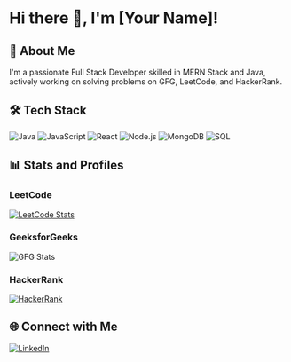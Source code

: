 # Hi there 👋, I'm [Your Name]!

## 🚀 About Me
I'm a passionate Full Stack Developer skilled in MERN Stack and Java, actively working on solving problems on GFG, LeetCode, and HackerRank.

## 🛠️ Tech Stack
![Java](https://img.shields.io/badge/Java-ED8B00?style=for-the-badge&logo=java&logoColor=white)
![JavaScript](https://img.shields.io/badge/JavaScript-007FFF?style=for-the-badge&logo=javascript&logoColor=white)
![React](https://img.shields.io/badge/React-007FFF?style=for-the-badge&logo=react&logoColor=white)
![Node.js](https://img.shields.io/badge/Node.js-43853d?style=for-the-badge&logo=node.js&logoColor=white)
![MongoDB](https://img.shields.io/badge/MongoDB-47A248?style=for-the-badge&logo=mongodb&logoColor=white)
![SQL](https://img.shields.io/badge/SQL-007FFF?style=for-the-badge&logo=mysql&logoColor=white)

## 📊 Stats and Profiles

### LeetCode
[![LeetCode Stats](https://leetcard.jacoblin.cool/ayushmitra_06?theme=dark)](https://leetcode.com/ayushmitra_06/)

### GeeksforGeeks
![GFG Stats](https://geekbadge-geeksforgeeks.vercel.app/api?username=ayushmitra_06)

### HackerRank
[![HackerRank](https://img.shields.io/badge/HackerRank-2EC866?style=for-the-badge&logo=hackerrank&logoColor=white)](https://www.hackerrank.com/ayushmitra06)

## 🌐 Connect with Me
[![LinkedIn](https://img.shields.io/badge/LinkedIn-blue?style=for-the-badge&logo=linkedin&logoColor=white)](https://www.linkedin.com/in/your-linkedin-username/)
